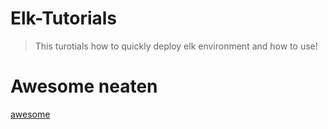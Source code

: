 # Elk-Tutorials
> This turotials how to quickly deploy elk environment and how to use!




















# Awesome neaten
[awesome](https://github.com/sindresorhus/awesome)
